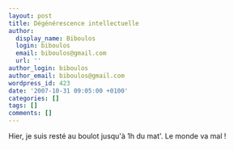```yaml
---
layout: post
title: Dégénérescence intellectuelle
author:
  display_name: Biboulos
  login: biboulos
  email: biboulos@gmail.com
  url: ''
author_login: biboulos
author_email: biboulos@gmail.com
wordpress_id: 423
date: '2007-10-31 09:05:00 +0100'
categories: []
tags: []
comments: []
---
```

Hier, je suis resté au boulot jusqu'à 1h du mat'. Le monde va mal !
